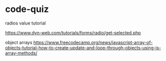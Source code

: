 # code-quiz


radios value tutorial 

https://www.dyn-web.com/tutorials/forms/radio/get-selected.php


object arrays
https://www.freecodecamp.org/news/javascript-array-of-objects-tutorial-how-to-create-update-and-loop-through-objects-using-js-array-methods/